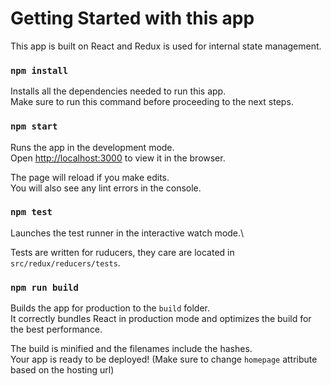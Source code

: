 # Getting Started with this app

This app is built on React and Redux is used for internal state management.

### `npm install`

Installs all the dependencies needed to run this app.\
Make sure to run this command before proceeding to the next steps.

### `npm start`

Runs the app in the development mode.\
Open [http://localhost:3000](http://localhost:3000) to view it in the browser.

The page will reload if you make edits.\
You will also see any lint errors in the console.

### `npm test`

Launches the test runner in the interactive watch mode.\

Tests are written for ruducers, they care are located in `src/redux/reducers/tests`.

### `npm run build`

Builds the app for production to the `build` folder.\
It correctly bundles React in production mode and optimizes the build for the best performance.

The build is minified and the filenames include the hashes.\
Your app is ready to be deployed! (Make sure to change `homepage` attribute based on the hosting url)
